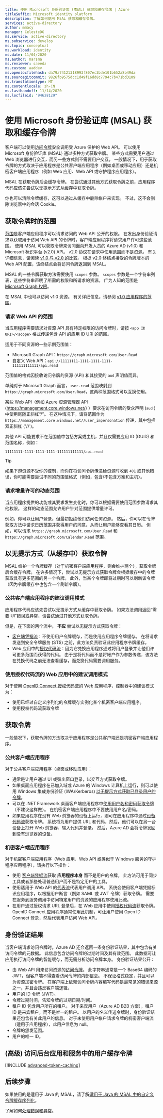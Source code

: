 ```yaml
---
title: 使用 Microsoft 身份验证库 (MSAL) 获取和缓存令牌 | Azure
titleSuffix: Microsoft identity platform
description: 了解如何使用 MSAL 获取和缓存令牌。
services: active-directory
author: mmacy
manager: CelesteDG
ms.service: active-directory
ms.subservice: develop
ms.topic: conceptual
ms.workload: identity
ms.date: 11/04/2020
ms.author: marsma
ms.reviewer: saeeda
ms.custom: aaddev
ms.openlocfilehash: da79a74121318993f807ec3bde101b652a8b49da
ms.sourcegitcommit: 9826fb9575dcc1d49f16dd8c7794c7b471bd3109
ms.translationtype: MT
ms.contentlocale: zh-CN
ms.lasthandoff: 11/14/2020
ms.locfileid: "94628129"
---
```

# <a name="acquire-and-cache-tokens-using-the-microsoft-authentication-library-msal"></a>使用 Microsoft 身份验证库 (MSAL) 获取和缓存令牌

客户端可以使用[访问令牌](access-tokens.md)安全调用受 Azure 保护的 Web API。 可以使用 Microsoft 身份验证库 (MSAL) 通过多种方式获取令牌。 某些方式需要用户通过 Web 浏览器进行交互，而另一些方式则不需要用户交互。 一般情况下，用于获取令牌的方式取决于应用程序是公共客户端应用程序（例如桌面或移动应用）还是机密客户端应用程序（例如 Web 应用、Web API 或守护程序应用程序）。

MSAL 在获取令牌后会缓存令牌。 在尝试通过其他方式获取令牌之前，应用程序代码应该先尝试以无提示方式从缓存中获取令牌。

你也可以清除令牌缓存，这可以通过从缓存中删除帐户来实现。 不过，这不会删除浏览器中的会话 Cookie。

## <a name="scopes-when-acquiring-tokens"></a>获取令牌时的范围

[范围](v2-permissions-and-consent.md)是客户端应用程序可以请求访问的 Web API 公开的权限。 在发出身份验证请求以获取用于访问 Web API 的令牌时，客户端应用程序将请求用户许可这些范围。 使用 MSAL 可以获取令牌来访问面向开发人员的 Azure AD (v1.0) 和 Microsoft 标识平台 (v2.0) API。 v2.0 协议在请求中使用范围而不是资源。 有关详细信息，请阅读 [v1.0 与 v2.0 的比较](../azuread-dev/azure-ad-endpoint-comparison.md)。 根据 v2.0 终结点接受的令牌版本的 Web API 配置，该终结点会将访问令牌返回到 MSAL。

MSAL 的一些令牌获取方法需要使用 `scopes` 参数。 `scopes` 参数是一个字符串列表，这些字符串声明了所需的权限和所请求的资源。 广为人知的范围是 [Microsoft Graph 权限](/graph/permissions-reference)。

在 MSAL 中也可以访问 v1.0 资源。 有关详细信息，请参阅 [v1.0 应用程序的范围](msal-v1-app-scopes.md)。

### <a name="request-scopes-for-a-web-api"></a>请求 Web API 的范围

当应用程序需要请求对资源 API 具有特定权限的访问令牌时，请按 `<app ID URI>/<scope>` 格式传递包含 API 的应用 ID URI 的范围。

适用于不同资源的一些示例范围值：

- Microsoft Graph API：`https://graph.microsoft.com/User.Read`
- 自定义 Web API：`api://11111111-1111-1111-1111-111111111111/api.read`

范围值的格式因接收访问令牌的资源 (API) 和其接受的 `aud` 声明值而异。

单纯对于 Microsoft Graph 而言，`user.read` 范围映射到 `https://graph.microsoft.com/User.Read`，这两种范围格式可以互换使用。

某些 Web API（例如 Azure 资源管理器 API (https://management.core.windows.net/) ）要求在访问令牌的受众声明 (`aud` ) 中使用尾随正斜杠“/”。 在这种情况下，请将范围作为 `https://management.core.windows.net//user_impersonation` 传递，其中包括双正斜杠 ('//')。

其他 API 可能要求不在范围值中包括方案或主机，并且仅需要应用 ID (GUID) 和范围名称，例如：

`11111111-1111-1111-1111-111111111111/api.read`

> [!TIP]
> 如果下游资源不受你的控制，而你在将访问令牌传递给资源时收到 `401` 或其他错误，你可能需要尝试不同的范围值格式（例如，包含/不包含方案和主机）。

### <a name="request-dynamic-scopes-for-incremental-consent"></a>请求增量许可的动态范围

当应用程序提供的功能或其要求发生变化时，你可以根据需要使用范围参数请求其他权限。 这样的动态范围允许用户针对范围提供增量许可。

例如，你可以让用户登录，但最初拒绝他们访问任何资源。 然后，你可以在令牌获取方法中请求日历范围并获得用户的同意，从而让用户能够查看其日历。 例如，可以请求 `https://graph.microsoft.com/User.Read` 和 `https://graph.microsoft.com/Calendar.Read` 范围。

## <a name="acquiring-tokens-silently-from-the-cache"></a>以无提示方式（从缓存中）获取令牌

MSAL 维护一个令牌缓存（对于机密客户端应用程序，则会维护两个），获取令牌后会缓存令牌。 在许多情况下，尝试以无提示方式获取令牌会根据缓存中的令牌获取具有更多范围的另一个令牌。 此外，当某个令牌即将过期时可以刷新该令牌（因为令牌缓存中也包含一个刷新令牌）。

### <a name="recommended-call-pattern-for-public-client-applications"></a>公共客户端应用程序的建议调用模式

应用程序代码应该先尝试以无提示方式从缓存中获取令牌。 如果方法调用返回“需要 UI”错误或异常，请尝试通过其他方式获取令牌。

但是，在下面的两个流中， **不应** 尝试以无提示方式获取令牌：

- [客户端凭据流](msal-authentication-flows.md#client-credentials)：不使用用户令牌缓存，而是使用应用程序令牌缓存。 在将请求发送到安全令牌服务 (STS) 之前，此方法负责验证此应用程序令牌缓存。
- Web 应用中的[授权代码流](msal-authentication-flows.md#authorization-code)：因为它兑换应用程序通过将用户登录并让他们许可更多范围而获得的代码。 由于是将代码而不是将帐户作为参数传递，该方法在兑换代码之前无法查看缓存，而兑换代码需要调用服务。

### <a name="recommended-call-pattern-in-web-apps-using-the-authorization-code-flow"></a>使用授权代码流的 Web 应用中的建议调用模式

对于使用 [OpenID Connect 授权代码流](v2-protocols-oidc.md)的 Web 应用程序，控制器中的建议模式为：

- 使用已经过自定义序列化的令牌缓存实例化某个机密客户端应用程序。
- 使用授权代码流获取令牌

## <a name="acquiring-tokens"></a>获取令牌

一般情况下，获取令牌的方法取决于应用程序是公共客户端还是机密客户端应用程序。

### <a name="public-client-applications"></a>公共客户端应用程序

对于公共客户端应用程序（桌面或移动应用）：

- 通常是让用户通过 UI 或弹出窗口登录，以交互方式获取令牌。
- 如果桌面应用程序在已加入域或 Azure 的 Windows 计算机上运行，则可以使用 Windows 集成身份验证 (IWA/Kerberos) [以无提示方式获取已登录用户的令牌](msal-authentication-flows.md#integrated-windows-authentication)。
- 可以在 .NET Framework 桌面客户端应用程序中[使用用户名和密码获取令牌](msal-authentication-flows.md#usernamepassword)（不建议这样做）。 在机密客户端应用程序中不要使用用户名/密码。
- 如果应用程序在没有 Web 浏览器的设备上运行，则可在应用程序中通过[设备代码流](msal-authentication-flows.md#device-code)获取令牌。 系统将为用户提供 URL 和代码，然后，他们可以在另一台设备上打开 Web 浏览器、输入代码并登录。 然后，Azure AD 会将令牌发回到没有浏览器的设备。

### <a name="confidential-client-applications"></a>机密客户端应用程序

对于机密客户端应用程序（Web 应用、Web API 或类似于 Windows 服务的守护程序应用程序），请执行以下操作：

- 使用 [客户端凭据流](msal-authentication-flows.md#client-credentials)获取 **应用程序本身** 而不是用户的令牌。 此方法可用于同步工具或者那些处理普通用户而不是特定用户的工具。
- 使用适用于 Web API 的[代表流](msal-authentication-flows.md#on-behalf-of)代表用户调用 API。 系统会使用客户端凭据标识应用程序，以根据用户断言（例如 SAML 或 JWT 令牌）获取令牌。 需要在服务到服务调用中访问特定用户的资源的应用程序使用此流。
- 在用户通过授权请求 URL 登录后，在 Web 应用中使用[授权代码流](msal-authentication-flows.md#authorization-code)获取令牌。 OpenID Connect 应用程序通常使用此机制，可让用户使用 Open ID Connect 登录，然后代表用户访问 Web API。

## <a name="authentication-results"></a>身份验证结果

当客户端请求访问令牌时，Azure AD 还会返回一条身份验证结果，其中包含有关访问令牌的元数据。 此信息包含访问令牌的过期时间及其有效范围。 此数据可让应用执行访问令牌的智能缓存，而无需分析访问令牌本身。 身份验证结果公开：

- 由 Web API 用来访问资源的[访问令牌](access-tokens.md)。 此字符串通常是一个 Base64 编码的 JWT，但客户端不得查看访问令牌的内部信息。 不保证格式稳定，并且可以为资源加密令牌。 在客户端上依赖访问令牌内容编写代码是最常见的错误来源之一，并且会违反客户端逻辑。
- 用户的 [ID 令牌](id-tokens.md) (JWT)。
- 令牌过期时间，告知令牌的过期日期/时间。
- 租户 ID 包含用户所在的租户。 对于来宾用户（Azure AD B2B 方案），租户 ID 是来宾租户，而不是唯一的租户。 以用户的名义传送令牌时，身份验证结果还包含有关此用户的信息。 对于未使用用户帐户请求令牌的机密客户端流（适用于应用程序），此用户信息为 null。
- 令牌的颁发范围。
- 用户的唯一 ID。

## <a name="advanced-accessing-the-users-cached-tokens-in-background-apps-and-services"></a> (高级) 访问后台应用和服务中的用户缓存令牌

[!INCLUDE [advanced-token-caching](../../../includes/advanced-token-cache.md)]

## <a name="next-steps"></a>后续步骤

如果使用的是适用于 Java 的 MSAL，请了解[适用于 Java 的 MSAL 中的自定义令牌缓存序列化](msal-java-token-cache-serialization.md)。

了解如何[处理错误和异常](msal-handling-exceptions.md)。